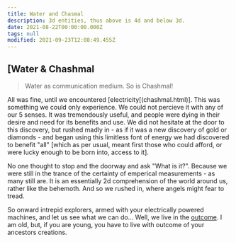 ```yaml
---
title: Water and Chasmal
description: 3d entities, thus above is 4d and below 3d.
date: 2021-08-22T00:00:00.000Z
tags: null
modified: 2021-09-23T12:08:49.455Z
---
```


## [Water & Chashmal

> Water as communication medium. So is Chashmal!

All was fine, until we encountered [electricity[(chashmal.html)]. This was something we could only experience. We could not percieve it with any of our 5 senses. It was tremendously useful, and people were dying in their desire and need for its benefits and use. We did not hesitate at the door to this discovery, but rushed madly in - as if it was a new discovery of gold or diamonds - and began using this limitless font of energy we had discovered to benefit "all" [which as per usual, meant first those who could afford, or were lucky enough to be born into, access to it].

No one thought to stop and the doorway and ask "What is it?". Because we were still in the trance of the certainty of emperical measurements - as many still are. It is an essentially 2d comprehension of the world around us, rather like the behemoth. And so we rushed in, where angels might fear to tread.

So onward intrepid explorers, armed with your electrically powered machines, and let us see what we can do... Well, we live in the [outcome](intention.html). I am old, but, if you are young, you have to live with outcome of your ancestors creations.
